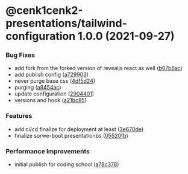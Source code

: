 # @cenk1cenk2-presentations/tailwind-configuration 1.0.0 (2021-09-27)

### Bug Fixes

- add fork from the forked version of revealjs react as well ([b07b6ac](https://github.com/cenk1cenk2/react-presentations/commit/b07b6ac1fa04898b9d32924f4a01729dfec5a0ac))
- add publish config ([a729903](https://github.com/cenk1cenk2/react-presentations/commit/a729903870847e80a6646bcbb93698efb7510184))
- never purge base css ([4df5d24](https://github.com/cenk1cenk2/react-presentations/commit/4df5d24457c21360096db8f571be8ef16abca35f))
- purging ([a8454ac](https://github.com/cenk1cenk2/react-presentations/commit/a8454ac39c8b27a6c16bbdf4c9361bec61f8ef45))
- update configuration ([2904401](https://github.com/cenk1cenk2/react-presentations/commit/290440164734c45862ca829460d06b3a92969546))
- versions and hook ([a21bc85](https://github.com/cenk1cenk2/react-presentations/commit/a21bc85b62eaea304ac716f2e51ff098dec34e23))

### Features

- add ci/cd finalize for deployment at least ([3e670de](https://github.com/cenk1cenk2/react-presentations/commit/3e670debc0701bdeaafeef5a39a4611c265930f8))
- finalize sorwe-boot presentationbs ([05520fb](https://github.com/cenk1cenk2/react-presentations/commit/05520fbfe80c520b7e38bac64376c4ca37347d7a))

### Performance Improvements

- initial publish for coding school ([a78c378](https://github.com/cenk1cenk2/react-presentations/commit/a78c378dee3af07d4e1f578d50aca3b603567c11))
